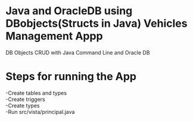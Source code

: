 # Java and OracleDB using DBobjects(Structs in Java) Vehicles Management Appp

DB Objects CRUD with Java Command Line and Oracle DB

# Steps for running the App

-Create tables and types<br>
-Create triggers<br>
-Create types<br>
-Run src/vista/principal.java<br>

